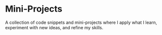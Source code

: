 # Mini-Projects
A collection of code snippets and mini-projects where I apply what I learn, experiment with new ideas, and refine my skills.